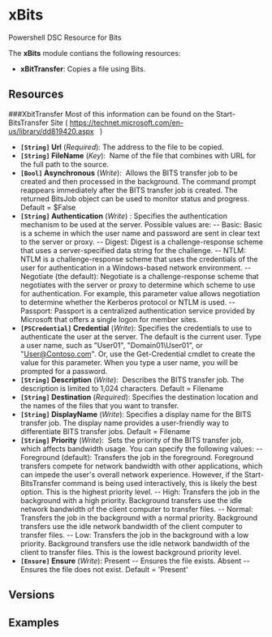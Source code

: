 # xBits

Powershell DSC Resource for Bits

The **xBits** module contians the following resources:

- **xBitTransfer**: Copies a file using Bits.

## Resources

###XbitTransfer 
Most of this information can be found on the Start-BitsTransfer Site ( https://technet.microsoft.com/en-us/library/dd819420.aspx
   )
   
- **`[String]` Url** (_Required_):  The address to the file to be copied. 
- **`[String]` FileName** (_Key_):  Name of the file that combines with URL for the full path to the source.
- **`[Bool]` Asynchronous** (_Write_):  Allows the BITS transfer job to be created and then processed in the background. The command prompt reappears immediately after the BITS transfer job is created. The returned BitsJob object can be used to monitor status and progress.  Default = $False
- **`[String]` Authentication** (_Write_) :  Specifies the authentication mechanism to be used at the server. Possible values are:
-- Basic: Basic is a scheme in which the user name and password are sent in clear text to the server or proxy.
-- Digest: Digest is a challenge-response scheme that uses a server-specified data string for the challenge.
-- NTLM: NTLM is a challenge-response scheme that uses the credentials of the user for authentication in a Windows-based network environment.
-- Negotiate (the default): Negotiate is a challenge-response scheme that negotiates with the server or proxy to determine which scheme to use for authentication. For example, this parameter value allows negotiation to determine whether the Kerberos protocol or NTLM is used.
-- Passport: Passport is a centralized authentication service provided by Microsoft that offers a single logon for member sites.
- **`[PSCredential]` Credential** (_Write_): Specifies the credentials to use to authenticate the user at the server. The default is the current user. Type a user name, such as "User01", "Domain01\User01", or "User@Contoso.com". Or, use the Get-Credential cmdlet to create the value for this parameter. When you type a user name, you will be prompted for a password.
- **`[String]` Description** (_Write_):  Describes the BITS transfer job. The description is limited to 1,024 characters.  Default = Filename 
- **`[String]` Destination** (_Required_): Specifies the destination location and the names of the files that you want to transfer.
- **`[String]` DisplayName** (_Write_): Specifies a display name for the BITS transfer job. The display name provides a user-friendly way to differentiate BITS transfer jobs.  Default = Filename
- **`[String]` Priority** (_Write_):  Sets the priority of the BITS transfer job, which affects bandwidth usage. You can specify the following values:
-- Foreground (default): Transfers the job in the foreground. Foreground transfers compete for network bandwidth with other applications, which can impede the user's overall network experience. However, if the Start-BitsTransfer command is being used interactively, this is likely the best option. This is the highest priority level. 
-- High: Transfers the job in the background with a high priority. Background transfers use the idle network bandwidth of the client computer to transfer files. 
-- Normal: Transfers the job in the background with a normal priority. Background transfers use the idle network bandwidth of the client computer to transfer files.
-- Low: Transfers the job in the background with a low priority. Background transfers use the idle network bandwidth of the client to transfer files. This is the lowest background priority level.
- **`[Ensure]` Ensure** (_Write_): Present -- Ensures the file exists.  Absent -- Ensures the file does not exist.  Default = 'Present' 
## Versions

## Examples
